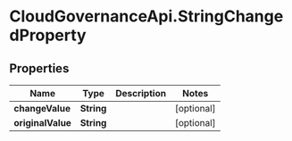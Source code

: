 # CloudGovernanceApi.StringChangedProperty

## Properties

Name | Type | Description | Notes
------------ | ------------- | ------------- | -------------
**changeValue** | **String** |  | [optional] 
**originalValue** | **String** |  | [optional] 


